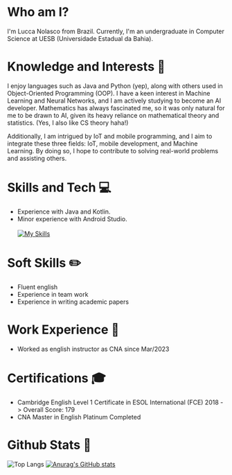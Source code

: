 # Who am I? 
I'm Lucca Nolasco from Brazil. 
Currently, I'm an undergraduate in Computer Science at UESB (Universidade Estadual da Bahia). 

# Knowledge and Interests 🧪 
I enjoy languages such as Java and Python (yep), along with others used in Object-Oriented Programming (OOP). I have a keen interest in Machine Learning and Neural Networks, and I am actively studying to become an AI developer. Mathematics has always fascinated me, so it was only natural for me to be drawn to AI, given its heavy reliance on mathematical theory and statistics. (Yes, I also like CS theory haha!)

Additionally, I am intrigued by IoT and mobile programming, and I aim to integrate these three fields: IoT, mobile development, and Machine Learning. By doing so, I hope to contribute to solving real-world problems and assisting others.

# Skills and Tech 💻 
- Experience with Java and Kotlin. 
- Minor experience with Android Studio. <br><br>
[![My Skills](https://skillicons.dev/icons?i=java,kotlin,python)](https://skillicons.dev)

# Soft Skills ✏️ 
- Fluent english
- Experience in team work
- Experience in writing academic papers

# Work Experience 👷 
- Worked as english instructor as CNA since Mar/2023

# Certifications 🎓 
- Cambridge English Level 1 Certificate in ESOL International (FCE) 2018 -> Overall Score: 179
- CNA Master in English Platinum Completed

# Github Stats 💎  
![Top Langs](https://github-readme-stats.vercel.app/api/top-langs/?username=luccanolasco&layout=donut-vertical&theme=dracula)
[![Anurag's GitHub stats](https://github-readme-stats.vercel.app/api?username=luccanolasco&theme=dracula)](https://github.com/anuraghazra/github-readme-stats)
